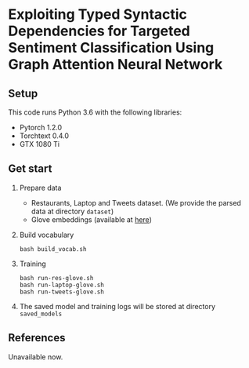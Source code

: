 # Exploiting Typed Syntactic Dependencies for Targeted Sentiment Classification Using Graph Attention Neural Network
## Setup

This code runs Python 3.6 with the following libraries:

+ Pytorch 1.2.0
+ Torchtext 0.4.0
+ GTX 1080 Ti

## Get start

1. Prepare data
   + Restaurants, Laptop and Tweets dataset. (We provide the parsed data at directory `dataset`)
   + Glove embeddings (available at [here](http://nlp.stanford.edu/data/glove.840B.300d.zip))

2. Build vocabulary

   ```
   bash build_vocab.sh
   ```

3. Training

   ``` 
   bash run-res-glove.sh
   bash run-laptop-glove.sh
   bash run-tweets-glove.sh
   ```

4. The saved model and training logs will be stored at directory `saved_models`  

## References

Unavailable now.
